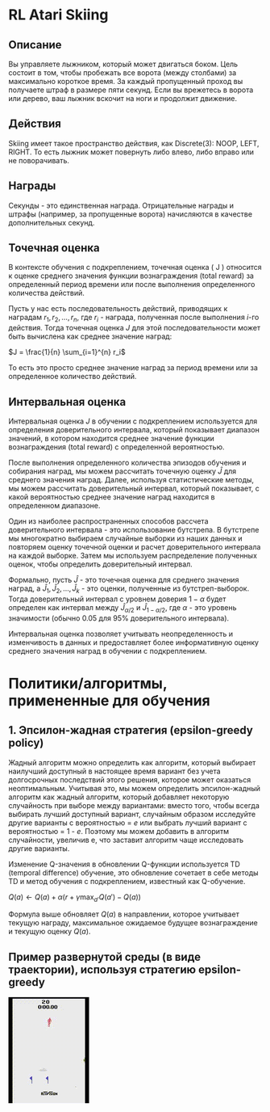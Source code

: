 # RL Atari Skiing

## Описание

Вы управляете лыжником, который может двигаться боком. Цель состоит в том, чтобы пробежать все ворота (между столбами) за максимально короткое время. За каждый пропущенный проход вы получаете штраф в размере пяти секунд. Если вы врежетесь в ворота или дерево, ваш лыжник вскочит на ноги и продолжит движение.

## Действия

Skiing имеет такое пространство действия, как Discrete(3): NOOP, LEFT, RIGHT. То есть лыжник может повернуть либо влево, либо вправо или не поворачивать.

## Награды

Секунды - это единственная награда. Отрицательные награды и штрафы (например, за пропущенные ворота) начисляются в качестве дополнительных секунд.

## Точечная оценка

В контексте обучения с подкреплением, точечная оценка \( J \) относится к оценке среднего значения функции вознаграждения (total reward) за определенный период времени или после выполнения определенного количества действий.

Пусть у нас есть последовательность действий, приводящих к наградам $r_1, r_2, \dots, r_n$, где $r_i$ - награда, полученная после выполнения $i$-го действия. Тогда точечная оценка $J$ для этой последовательности может быть вычислена как среднее значение наград:


$J = \frac{1}{n} \sum_{i=1}^{n} r_i$


То есть это просто среднее значение наград за период времени или за определенное количество действий.

## Интервальная оценка

Интервальная оценка $J$ в обучении с подкреплением используется для определения доверительного интервала, который показывает диапазон значений, в котором находится среднее значение функции вознаграждения (total reward) с определенной вероятностью.

После выполнения определенного количества эпизодов обучения и собирания наград, мы можем рассчитать точечную оценку $\hat{J}$ для среднего значения наград. Далее, используя статистические методы, мы можем рассчитать доверительный интервал, который показывает, с какой вероятностью среднее значение наград находится в определенном диапазоне.

Один из наиболее распространенных способов рассчета доверительного интервала - это использование бутстрепа. В бутстрепе мы многократно выбираем случайные выборки из наших данных и повторяем оценку точечной оценки и расчет доверительного интервала на каждой выборке. Затем мы используем распределение полученных оценок, чтобы определить доверительный интервал.

Формально, пусть $\hat{J}$ - это точечная оценка для среднего значения наград, а $\hat{J}_1, \hat{J}_2, \dots, \hat{J}_k$ - это оценки, полученные из бутстреп-выборок. Тогда доверительный интервал с уровнем доверия $1 - \alpha$ будет определен как интервал между $\hat{J}_{\alpha/2}$ и $\hat{J}_{1-\alpha/2}$, где $\alpha$ - это уровень значимости (обычно 0.05 для 95% доверительного интервала).

Интервальная оценка позволяет учитывать неопределенность и изменчивость в данных и предоставляет более информативную оценку среднего значения наград в обучении с подкреплением.


# Политики/алгоритмы, примененные для обучения 

## 1. Эпсилон-жадная стратегия (epsilon-greedy policy)

Жадный алгоритм можно определить как алгоритм, который выбирает наилучший доступный в настоящее время вариант без учета долгосрочных последствий этого решения, которое может оказаться неоптимальным. Учитывая это, мы можем определить эпсилон-жадный алгоритм как жадный алгоритм, который добавляет некоторую случайность при выборе между вариантами: вместо того, чтобы всегда выбирать лучший доступный вариант, случайным образом исследуйте другие варианты с вероятностью = $e$ или выбрать лучший вариант с вероятностью = 1 - $e$. Поэтому мы можем добавить в алгоритм случайности, увеличив e, что заставит алгоритм чаще исследовать другие варианты.

Изменение Q-значения в обновлении Q-функции используется TD (temporal difference) обучение, это обновление сочетает в себе методы TD и метод обучения с подкреплением, известный как Q-обучение.

$Q(a) \leftarrow Q(a) + \alpha \left( r + \gamma \max_{a'} Q(a') - Q(a) \right)$

Формула выше обновляет $Q(a)$ в направлении, которое учитывает текущую награду, максимальное ожидаемое будущее вознаграждение и текущую оценку $Q(a)$.

## Пример развернутой среды (в виде траектории), используя стратегию epsilon-greedy

![](assets/epsilon-greedy-episode5.gif)
